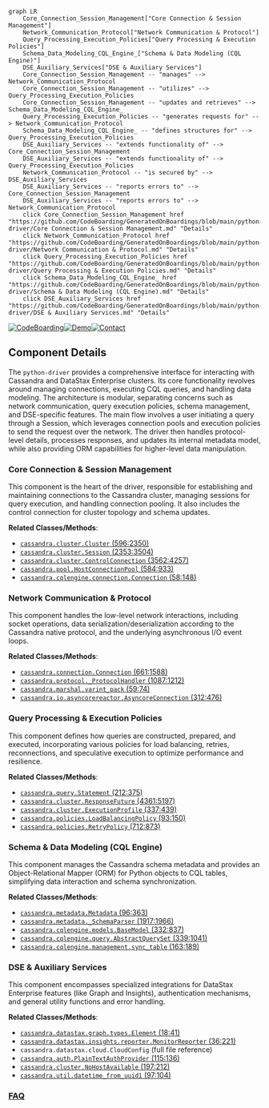 ```mermaid
graph LR
    Core_Connection_Session_Management["Core Connection & Session Management"]
    Network_Communication_Protocol["Network Communication & Protocol"]
    Query_Processing_Execution_Policies["Query Processing & Execution Policies"]
    Schema_Data_Modeling_CQL_Engine_["Schema & Data Modeling (CQL Engine)"]
    DSE_Auxiliary_Services["DSE & Auxiliary Services"]
    Core_Connection_Session_Management -- "manages" --> Network_Communication_Protocol
    Core_Connection_Session_Management -- "utilizes" --> Query_Processing_Execution_Policies
    Core_Connection_Session_Management -- "updates and retrieves" --> Schema_Data_Modeling_CQL_Engine_
    Query_Processing_Execution_Policies -- "generates requests for" --> Network_Communication_Protocol
    Schema_Data_Modeling_CQL_Engine_ -- "defines structures for" --> Query_Processing_Execution_Policies
    DSE_Auxiliary_Services -- "extends functionality of" --> Core_Connection_Session_Management
    DSE_Auxiliary_Services -- "extends functionality of" --> Query_Processing_Execution_Policies
    Network_Communication_Protocol -- "is secured by" --> DSE_Auxiliary_Services
    DSE_Auxiliary_Services -- "reports errors to" --> Core_Connection_Session_Management
    DSE_Auxiliary_Services -- "reports errors to" --> Network_Communication_Protocol
    click Core_Connection_Session_Management href "https://github.com/CodeBoarding/GeneratedOnBoardings/blob/main/python-driver/Core Connection & Session Management.md" "Details"
    click Network_Communication_Protocol href "https://github.com/CodeBoarding/GeneratedOnBoardings/blob/main/python-driver/Network Communication & Protocol.md" "Details"
    click Query_Processing_Execution_Policies href "https://github.com/CodeBoarding/GeneratedOnBoardings/blob/main/python-driver/Query Processing & Execution Policies.md" "Details"
    click Schema_Data_Modeling_CQL_Engine_ href "https://github.com/CodeBoarding/GeneratedOnBoardings/blob/main/python-driver/Schema & Data Modeling (CQL Engine).md" "Details"
    click DSE_Auxiliary_Services href "https://github.com/CodeBoarding/GeneratedOnBoardings/blob/main/python-driver/DSE & Auxiliary Services.md" "Details"
```
[![CodeBoarding](https://img.shields.io/badge/Generated%20by-CodeBoarding-9cf?style=flat-square)](https://github.com/CodeBoarding/GeneratedOnBoardings)[![Demo](https://img.shields.io/badge/Try%20our-Demo-blue?style=flat-square)](https://www.codeboarding.org/demo)[![Contact](https://img.shields.io/badge/Contact%20us%20-%20contact@codeboarding.org-lightgrey?style=flat-square)](mailto:contact@codeboarding.org)

## Component Details

The `python-driver` provides a comprehensive interface for interacting with Cassandra and DataStax Enterprise clusters. Its core functionality revolves around managing connections, executing CQL queries, and handling data modeling. The architecture is modular, separating concerns such as network communication, query execution policies, schema management, and DSE-specific features. The main flow involves a user initiating a query through a Session, which leverages connection pools and execution policies to send the request over the network. The driver then handles protocol-level details, processes responses, and updates its internal metadata model, while also providing ORM capabilities for higher-level data manipulation.

### Core Connection & Session Management
This component is the heart of the driver, responsible for establishing and maintaining connections to the Cassandra cluster, managing sessions for query execution, and handling connection pooling. It also includes the control connection for cluster topology and schema updates.


**Related Classes/Methods**:

- <a href="https://github.com/datastax/python-driver/blob/master/cassandra/cluster.py#L596-L2350" target="_blank" rel="noopener noreferrer">`cassandra.cluster.Cluster` (596:2350)</a>
- <a href="https://github.com/datastax/python-driver/blob/master/cassandra/cluster.py#L2353-L3504" target="_blank" rel="noopener noreferrer">`cassandra.cluster.Session` (2353:3504)</a>
- <a href="https://github.com/datastax/python-driver/blob/master/cassandra/cluster.py#L3562-L4257" target="_blank" rel="noopener noreferrer">`cassandra.cluster.ControlConnection` (3562:4257)</a>
- <a href="https://github.com/datastax/python-driver/blob/master/cassandra/pool.py#L584-L933" target="_blank" rel="noopener noreferrer">`cassandra.pool.HostConnectionPool` (584:933)</a>
- <a href="https://github.com/datastax/python-driver/blob/master/cassandra/cqlengine/connection.py#L58-L148" target="_blank" rel="noopener noreferrer">`cassandra.cqlengine.connection.Connection` (58:148)</a>


### Network Communication & Protocol
This component handles the low-level network interactions, including socket operations, data serialization/deserialization according to the Cassandra native protocol, and the underlying asynchronous I/O event loops.


**Related Classes/Methods**:

- <a href="https://github.com/datastax/python-driver/blob/master/cassandra/connection.py#L661-L1588" target="_blank" rel="noopener noreferrer">`cassandra.connection.Connection` (661:1588)</a>
- <a href="https://github.com/datastax/python-driver/blob/master/cassandra/protocol.py#L1087-L1212" target="_blank" rel="noopener noreferrer">`cassandra.protocol._ProtocolHandler` (1087:1212)</a>
- <a href="https://github.com/datastax/python-driver/blob/master/cassandra/marshal.py#L59-L74" target="_blank" rel="noopener noreferrer">`cassandra.marshal.varint_pack` (59:74)</a>
- <a href="https://github.com/datastax/python-driver/blob/master/cassandra/io/asyncorereactor.py#L312-L476" target="_blank" rel="noopener noreferrer">`cassandra.io.asyncorereactor.AsyncoreConnection` (312:476)</a>


### Query Processing & Execution Policies
This component defines how queries are constructed, prepared, and executed, incorporating various policies for load balancing, retries, reconnections, and speculative execution to optimize performance and resilience.


**Related Classes/Methods**:

- <a href="https://github.com/datastax/python-driver/blob/master/cassandra/query.py#L212-L375" target="_blank" rel="noopener noreferrer">`cassandra.query.Statement` (212:375)</a>
- <a href="https://github.com/datastax/python-driver/blob/master/cassandra/cluster.py#L4361-L5197" target="_blank" rel="noopener noreferrer">`cassandra.cluster.ResponseFuture` (4361:5197)</a>
- <a href="https://github.com/datastax/python-driver/blob/master/cassandra/cluster.py#L337-L439" target="_blank" rel="noopener noreferrer">`cassandra.cluster.ExecutionProfile` (337:439)</a>
- <a href="https://github.com/datastax/python-driver/blob/master/cassandra/policies.py#L93-L150" target="_blank" rel="noopener noreferrer">`cassandra.policies.LoadBalancingPolicy` (93:150)</a>
- <a href="https://github.com/datastax/python-driver/blob/master/cassandra/policies.py#L712-L873" target="_blank" rel="noopener noreferrer">`cassandra.policies.RetryPolicy` (712:873)</a>


### Schema & Data Modeling (CQL Engine)
This component manages the Cassandra schema metadata and provides an Object-Relational Mapper (ORM) for Python objects to CQL tables, simplifying data interaction and schema synchronization.


**Related Classes/Methods**:

- <a href="https://github.com/datastax/python-driver/blob/master/cassandra/metadata.py#L96-L363" target="_blank" rel="noopener noreferrer">`cassandra.metadata.Metadata` (96:363)</a>
- <a href="https://github.com/datastax/python-driver/blob/master/cassandra/metadata.py#L1917-L1966" target="_blank" rel="noopener noreferrer">`cassandra.metadata._SchemaParser` (1917:1966)</a>
- <a href="https://github.com/datastax/python-driver/blob/master/cassandra/cqlengine/models.py#L332-L837" target="_blank" rel="noopener noreferrer">`cassandra.cqlengine.models.BaseModel` (332:837)</a>
- <a href="https://github.com/datastax/python-driver/blob/master/cassandra/cqlengine/query.py#L339-L1041" target="_blank" rel="noopener noreferrer">`cassandra.cqlengine.query.AbstractQuerySet` (339:1041)</a>
- <a href="https://github.com/datastax/python-driver/blob/master/cassandra/cqlengine/management.py#L163-L189" target="_blank" rel="noopener noreferrer">`cassandra.cqlengine.management.sync_table` (163:189)</a>


### DSE & Auxiliary Services
This component encompasses specialized integrations for DataStax Enterprise features (like Graph and Insights), authentication mechanisms, and general utility functions and error handling.


**Related Classes/Methods**:

- <a href="https://github.com/datastax/python-driver/blob/master/cassandra/datastax/graph/types.py#L18-L41" target="_blank" rel="noopener noreferrer">`cassandra.datastax.graph.types.Element` (18:41)</a>
- <a href="https://github.com/datastax/python-driver/blob/master/cassandra/datastax/insights/reporter.py#L36-L221" target="_blank" rel="noopener noreferrer">`cassandra.datastax.insights.reporter.MonitorReporter` (36:221)</a>
- `cassandra.datastax.cloud.CloudConfig` (full file reference)
- <a href="https://github.com/datastax/python-driver/blob/master/cassandra/auth.py#L115-L136" target="_blank" rel="noopener noreferrer">`cassandra.auth.PlainTextAuthProvider` (115:136)</a>
- <a href="https://github.com/datastax/python-driver/blob/master/cassandra/cluster.py#L197-L212" target="_blank" rel="noopener noreferrer">`cassandra.cluster.NoHostAvailable` (197:212)</a>
- <a href="https://github.com/datastax/python-driver/blob/master/cassandra/util.py#L97-L104" target="_blank" rel="noopener noreferrer">`cassandra.util.datetime_from_uuid1` (97:104)</a>




### [FAQ](https://github.com/CodeBoarding/GeneratedOnBoardings/tree/main?tab=readme-ov-file#faq)